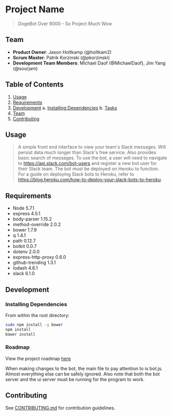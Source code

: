 # Project Name

> DogeBot Over 9000 - So Project Much Wow

## Team

  - __Product Owner__: Jason Holtkamp (@holtkam2)
  - __Scrum Master__: Patrik Korzinski (@pkorzinski)
  - __Development Team Members__: Michael Daof (@MichaelDaof),
                                  Jim Yang (@sourjam)

## Table of Contents

1. [Usage](#Usage)
2. [Requirements](#requirements)
3. [Development](#development)
    a. [Installing Dependencies](#installing-dependencies)
    b. [Tasks](#tasks)
4. [Team](#team)
5. [Contributing](#contributing)

## Usage

> A simple front end interface to view your team's Slack messages. Will persist data much longer than Slack's free service. Also provides basic search of messages.
> To use the bot, a user will need to navigate to https://api.slack.com/bot-users and register a new bot user for their Slack team. 
> The bot must be deployed on Heroku to function. For a guide on deploying Slack bots to Heroku, refer to https://blog.heroku.com/how-to-deploy-your-slack-bots-to-heroku.

## Requirements

- Node 5.7.1
- express 4.5.1
- body-parser 1.15.2
- method-override 2.0.2
- bower 1.7.9
- q 1.4.1
- path 0.12.7
- botkit 0.0.7
- dotenv 2.0.0
- express-http-proxy 0.6.0
- github-trending 1.3.1
- lodash 4.6.1
- slack 6.1.0


## Development


### Installing Dependencies

From within the root directory:

```sh
sudo npm install -g bower
npm install
bower install
```

### Roadmap

View the project roadmap [here](LINK_TO_PROJECT_ISSUES)

When making changes to the bot, the main file to pay attention to is bot.js. Almost everything else can be safely ignored. Also note that both the bot server and the ui server must be running for the program to work.

## Contributing

See [CONTRIBUTING.md](CONTRIBUTING.md) for contribution guidelines.
